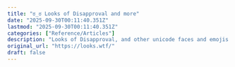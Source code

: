 ```yaml
---
title: "ಠ_ಠ Looks of Disapproval and more"
date: "2025-09-30T00:11:40.351Z"
lastmod: "2025-09-30T00:11:40.351Z"
categories: ["Reference/Articles"]
description: "Looks of Disapproval, and other unicode faces and emojis. Plain text and copy pastable."
original_url: "https://looks.wtf/"
draft: false
---
```

